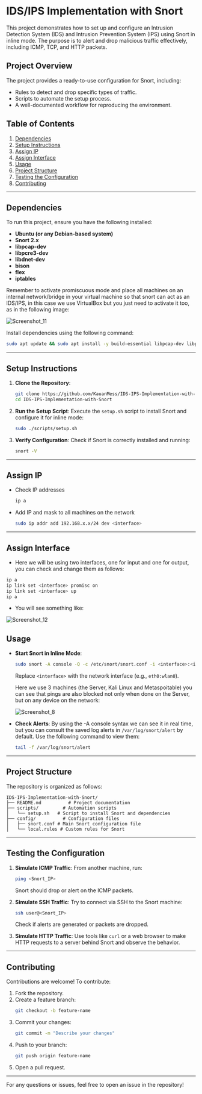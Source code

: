 # IDS/IPS Implementation with Snort

This project demonstrates how to set up and configure an Intrusion Detection System (IDS) and Intrusion Prevention System (IPS) using Snort in inline mode. The purpose is to alert and drop malicious traffic effectively, including ICMP, TCP, and HTTP packets.

## Project Overview

The project provides a ready-to-use configuration for Snort, including:

- Rules to detect and drop specific types of traffic.
- Scripts to automate the setup process.
- A well-documented workflow for reproducing the environment.

## Table of Contents

1. [Dependencies](#dependencies)
2. [Setup Instructions](#setup-instructions)
3. [Assign IP](#assign-ip)
4. [Assign Interface](#assign-interface)
5. [Usage](#usage)
6. [Project Structure](#project-structure)
7. [Testing the Configuration](#testing-the-configuration)
8. [Contributing](#contributing)

---

## Dependencies

To run this project, ensure you have the following installed:

- **Ubuntu (or any Debian-based system)**
- **Snort 2.x**
- **libpcap-dev**
- **libpcre3-dev**
- **libdnet-dev**
- **bison**
- **flex**
- **iptables**

Remember to activate promiscuous mode and place all machines on an internal network/bridge in your virtual machine so that snort can act as an IDS/IPS, in this case we use VirtualBox but you just need to activate it too, as in the following image:

![Screenshot_11](https://github.com/user-attachments/assets/4d677551-db38-4cde-9de3-389098a982e4)


Install dependencies using the following command:

```bash
sudo apt update && sudo apt install -y build-essential libpcap-dev libpcre3-dev libdnet-dev bison flex iptables
```

---

## Setup Instructions

1. **Clone the Repository**:

   ```bash
   git clone https://github.com/KauanMess/IDS-IPS-Implementation-with-Snort.git
   cd IDS-IPS-Implementation-with-Snort
   ```

2. **Run the Setup Script**: Execute the `setup.sh` script to install Snort and configure it for inline mode:

   ```bash
   sudo ./scripts/setup.sh
   ```

3. **Verify Configuration**: Check if Snort is correctly installed and running:

   ```bash
   snort -V
   ```

---

## Assign IP

- Check IP addresses
  ```bash
  ip a
  ```
- Add IP and mask to all machines on the network
  ```bash
  sudo ip addr add 192.168.x.x/24 dev <interface>
  ```
  
---
## Assign Interface

- Here we will be using two interfaces, one for input and one for output, you can check and change them as follows:
```bash
ip a
ip link set <interface> promisc on
ip link set <interface> up
ip a
```
- You will see something like:

![Screenshot_12](https://github.com/user-attachments/assets/afa33063-0a8f-4a8a-9a93-c00e04e72cb7)

## Usage

- **Start Snort in Inline Mode**:

  ```bash
  sudo snort -A console -Q -c /etc/snort/snort.conf -i <interface>:<interface>
  ```

  Replace `<interface>` with the network interface (e.g., `eth0:wlan0`).

  Here we use 3 machines (the Server, Kali Linux and Metaspoitable) you can see that pings are also blocked not only when done on the Server, but on any device on the network:

  ![Screenshot_8](https://github.com/user-attachments/assets/d609113b-1918-468f-b79a-141bda57613c)

   

- **Check Alerts**: By using the -A console syntax we can see it in real time, but you can consult the saved log alerts in `/var/log/snort/alert` by default. Use the following command to view them:

  ```bash
  tail -f /var/log/snort/alert
  ```

---

## Project Structure

The repository is organized as follows:

```
IDS-IPS-Implementation-with-Snort/
├── README.md          # Project documentation
├── scripts/         # Automation scripts
│   └── setup.sh   # Script to install Snort and dependencies
├── config/          # Configuration files
│   ├── snort.conf # Main Snort configuration file
│   └── local.rules # Custom rules for Snort
```

---

## Testing the Configuration

1. **Simulate ICMP Traffic**: From another machine, run:

   ```bash
   ping <Snort_IP>
   ```

   Snort should drop or alert on the ICMP packets.

2. **Simulate SSH Traffic**: Try to connect via SSH to the Snort machine:

   ```bash
   ssh user@<Snort_IP>
   ```

   Check if alerts are generated or packets are dropped.

3. **Simulate HTTP Traffic**: Use tools like `curl` or a web browser to make HTTP requests to a server behind Snort and observe the behavior.

---

## Contributing

Contributions are welcome! To contribute:

1. Fork the repository.
2. Create a feature branch:
   ```bash
   git checkout -b feature-name
   ```
3. Commit your changes:
   ```bash
   git commit -m "Describe your changes"
   ```
4. Push to your branch:
   ```bash
   git push origin feature-name
   ```
5. Open a pull request.

---
For any questions or issues, feel free to open an issue in the repository!

